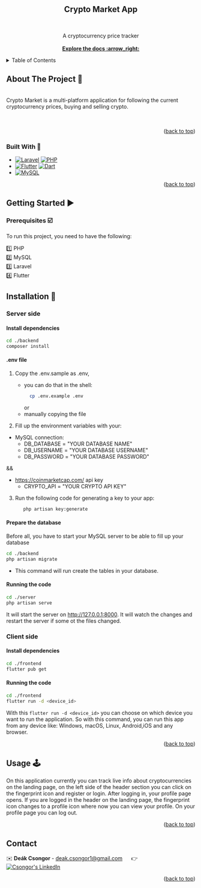<div id="readme-top"></div>

<br>
<br>

<h2 align="center"> Crypto Market App </h2>
  <br>
<p align="center">
    A cryptocurrency price tracker
    <br>
    <br>
    <a href="https://github.com/CsongorD/Crypto-Market"><strong>Explore the docs :arrow_right:	</strong></a>
    <br />
</p>

<!-- TABLE OF CONTENTS -->
<details>
  <summary>Table of Contents</summary>
  <ol>
    <li>
      <a href="#about-the-project">About The Project</a>
      <ul>
        <li><a href="#built-with">Built With</a></li>
      </ul>
    </li>
    <li>
      <a href="#getting-started">Getting Started</a>
      <ul>
        <li><a href="#prerequisites">Prerequisites</a></li>
        <li><a href="#installation">Installation</a></li>
      </ul>
    </li>
    <li><a href="#usage">Usage</a></li>
    <li><a href="#contact">Contact</a></li>
  </ol>
</details>

<!-- ABOUT THE PROJECT -->
<div id="about-the-project"></div>

## About The Project :page_with_curl:

<br />
Crypto Market is a multi-platform application for following the current cryptocurrency prices, buying and selling crypto.
<br />
<br />

<br />
<p align="right">(<a href="#readme-top">back to top</a>)</p>

<div id="built-with"></div>

### Built With :wrench:

- [![Laravel][Laravel.img]][Laravel-url] [![PHP][PHP.img]][PHP-url]
- [![Flutter][Flutter.img]][Flutter-url] [![Dart][Dart.img]][Dart-url]
- [![MySQL][MySQL.img]][MySQL-url]

<p align="right">(<a href="#readme-top">back to top</a>)</p>

<!-- GETTING STARTED -->
<div id="getting-started"></div>

## Getting Started :arrow_forward:

<div id="prerequisites"></div>

### Prerequisites :ballot_box_with_check:

To run this project, you need to have the following:

:one: PHP <br>
:two: MySQL <br>
:three: Laravel <br>
:four: Flutter <br>

<div id="installation"></div>

## Installation :floppy_disk:

### Server side

#### Install dependencies

```bash
cd ./backend
composer install
```

#### .env file

1. Copy the .env.sample as .env,

   - you can do that in the shell:
     ```bash
       cp .env.example .env
     ```
     or
   - manually copying the file

2. Fill up the environment variables with your:

- MySQL connection:
  - DB_DATABASE = "YOUR DATABASE NAME"
  - DB_USERNAME = "YOUR DATABASE USERNAME"
  - DB_PASSWORD = "YOUR DATABASE PASSWORD"

&&

- https://coinmarketcap.com/ api key
  - CRYPTO_API = "YOUR CRYPTO API KEY"

3. Run the following code for generating a key to your app:
   ```bash
      php artisan key:generate
   ```

#### Prepare the database

Before all, you have to start your MySQL server to be able to fill up your database

```bash
cd ./backend
php artisan migrate
```

- This command will run create the tables in your database.

#### Running the code

```bash
cd ./server
php artisan serve
```

It will start the server on http://127.0.0.1:8000. It will watch the changes and restart the server if some ot the files
changed.

### Client side

#### Install dependencies

```bash
cd ./frontend
flutter pub get
```

#### Running the code

```bash
cd ./frontend
flutter run -d <device_id>
```

With this `flutter run -d <device_id>` you can choose on which device you want to run the application.
So with this command, you can run this app from any device like: Windows, macOS, Linux, Android,iOS and any browser.

<p align="right">(<a href="#readme-top">back to top</a>)</p>

<!-- USAGE EXAMPLES -->
<div id="usage"></div>

## Usage :joystick:

On this application currently you can track live info about cryptocurrencies on the landing page,
on the left side of the header section you can click on the fingerprint icon and register or login.
After logging in, your profile page opens.
If you are logged in the header on the landing page,
the fingerprint icon changes to a profile icon where now you can view your profile.
On your profile page you can log out.

<p align="right">(<a href="#readme-top">back to top</a>)</p>

<!-- CONTACT -->
<div id="contact"></div>

## Contact

:envelope: **Deák Csongor** - deak.csongor1@gmail.com &nbsp;&nbsp;&nbsp;&nbsp; :point_right:
&nbsp;&nbsp;&nbsp;&nbsp; [![Csongor's LinkedIn][linkedin-shield]][LinkedIn - Csongor]

<p align="right">(<a href="#readme-top">back to top</a>)</p>

<!-- MARKDOWN LINKS & IMAGES -->
<!-- https://www.markdownguide.org/basic-syntax/#reference-style-links -->

[linkedin-url]: https://linkedin.com/in/linkedin_username
[LinkedIn - Csongor]: https://www.linkedin.com/in/csongor-deak/
[linkedin-shield]: https://img.shields.io/badge/-LinkedIn-black.svg?style=for-the-badge&logo=linkedin&colorB=555
[Laravel.img]: https://img.shields.io/badge/Laravel-white?style=for-the-badge&logo=Laravel
[Laravel-url]: https://laravel.com/
[Flutter.img]: https://img.shields.io/badge/Flutter-white?style=for-the-badge&logo=Flutter&logoColor=%2302569B
[Flutter-url]: https://flutter.dev/
[MySQL.img]: https://img.shields.io/badge/Mysql-white?style=for-the-badge&logo=Mysql&logoColor=%234479A1
[MySQL-url]: https://www.mysql.com/
[Dart.img]: https://img.shields.io/badge/Dart-white?style=for-the-badge&logo=Dart&logoColor=%230175C2
[Dart-url]: https://dart.dev/
[PHP.img]: https://img.shields.io/badge/PHP-white?style=for-the-badge&logo=PHP&logoColor=%23777BB4
[PHP-url]: https://www.php.net/
